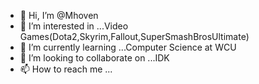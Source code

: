 - 👋 Hi, I’m @Mhoven
- 👀 I’m interested in ...Video Games(Dota2,Skyrim,Fallout,SuperSmashBrosUltimate) 
- 🌱 I’m currently learning ...Computer Science at WCU
- 💞️ I’m looking to collaborate on ...IDK
- 📫 How to reach me ...

<!---
Mhoven/Mhoven is a ✨ special ✨ repository because its `README.md` (this file) appears on your GitHub profile.
You can click the Preview link to take a look at your changes.
--->
